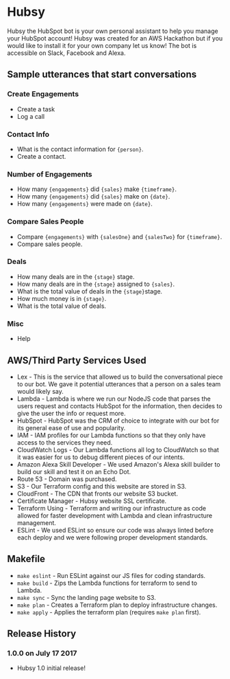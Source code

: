 # Hubsy

Hubsy the HubSpot bot is your own personal assistant to help you manage your HubSpot account! Hubsy was created for an AWS Hackathon but if you would like to install it for your own company let us know! The bot is accessible on Slack, Facebook and Alexa.

## Sample utterances that start conversations

### Create Engagements
* Create a task
* Log a call

### Contact Info
* What is the contact information for `{person}`.
* Create a contact.

### Number of Engagements
* How many `{engagements}` did `{sales}` make `{timeframe}`.
* How many `{engagements}` did `{sales}` make on `{date}`.
* How many `{engagements}` were made on `{date}`.

### Compare Sales People
* Compare `{engagements}` with `{salesOne}` and `{salesTwo}` for `{timeframe}`.
* Compare sales people.

### Deals
* How many deals are in the `{stage}` stage.
* How many deals are in the `{stage}` assigned to `{sales}`.
* What is the total value of deals in the `{stage}​` stage.
* How much money is in `{stage}​`.
* What is the total value of deals.

### Misc
* Help

## AWS/Third Party Services Used
* Lex - This is the service that allowed us to build the conversational piece to our bot. We gave it potential utterances that a person on a sales team would likely say.
* Lambda - Lambda is where we run our NodeJS code that parses the users request and contacts HubSpot for the information, then decides to give the user the info or request more.
* HubSpot - HubSpot was the CRM of choice to integrate with our bot for its general ease of use and popularity.
* IAM - IAM profiles for our Lambda functions so that they only have access to the services they need.
* CloudWatch Logs - Our Lambda functions all log to CloudWatch so that it was easier for us to debug different pieces of our intents.
* Amazon Alexa Skill Developer - We used Amazon's Alexa skill builder to build our skill and test it on an Echo Dot.
* Route 53 - Domain was purchased.
* S3 - Our Terraform config and this website are stored in S3.
* CloudFront - The CDN that fronts our website S3 bucket.
* Certificate Manager - Hubsy website SSL certificate.
* Terraform Using - Terraform and writing our infrastructure as code allowed for faster development with Lambda and clean infrastructure management.
* ESLint - We used ESLint so ensure our code was always linted before each deploy and we were following proper development standards.

## Makefile

* `make eslint` - Run ESLint against our JS files for coding standards.
* `make build`  - Zips the Lambda functions for terraform to send to Lambda.
* `make sync`   - Sync the landing page website to S3.
* `make plan`   - Creates a Terraform plan to deploy infrastructure changes.
* `make apply`  - Applies the terraform plan (requires `make plan` first).

## Release History

### 1.0.0 on July 17 2017

* Hubsy 1.0 initial release!
